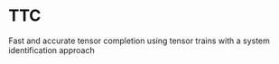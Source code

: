 # TTC
Fast and accurate tensor completion using tensor trains with a system identification approach
